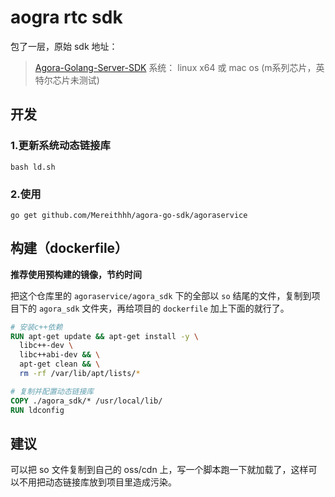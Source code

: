 # aogra rtc sdk



包了一层，原始 sdk 地址：

> [Agora-Golang-Server-SDK](https://github.com/AgoraIO-Extensions/Agora-Golang-Server-SDK)
> 系统： linux x64 或 mac os (m系列芯片，英特尔芯片未测试)

## 开发

### 1.更新系统动态链接库

```shell
bash ld.sh
```

### 2.使用

```shell
go get github.com/Mereithhh/agora-go-sdk/agoraservice
```

## 构建（dockerfile）
**推荐使用预构建的镜像，节约时间**

把这个仓库里的 `agoraservice/agora_sdk` 下的全部以 `so` 结尾的文件，复制到项目下的 `agora_sdk` 文件夹，再给项目的 `dockerfile` 加上下面的就行了。
```dockerfile
# 安装c++依赖
RUN apt-get update && apt-get install -y \
  libc++-dev \
  libc++abi-dev && \
  apt-get clean && \
  rm -rf /var/lib/apt/lists/*

# 复制并配置动态链接库
COPY ./agora_sdk/* /usr/local/lib/
RUN ldconfig
```

## 建议
可以把 so 文件复制到自己的 oss/cdn 上，写一个脚本跑一下就加载了，这样可以不用把动态链接库放到项目里造成污染。